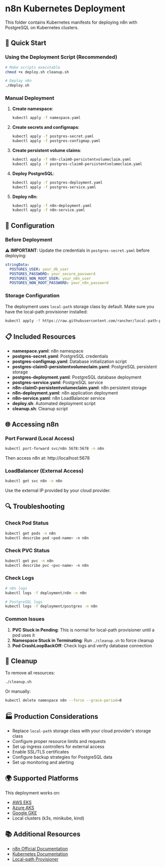 # n8n Kubernetes Deployment

This folder contains Kubernetes manifests for deploying n8n with PostgreSQL on Kubernetes clusters.

## 🚀 Quick Start

### Using the Deployment Script (Recommended)

```bash
# Make scripts executable
chmod +x deploy.sh cleanup.sh

# Deploy n8n
./deploy.sh
```

### Manual Deployment

1. **Create namespace**:
   ```bash
   kubectl apply -f namespace.yaml
   ```

2. **Create secrets and configmaps**:
   ```bash
   kubectl apply -f postgres-secret.yaml
   kubectl apply -f postgres-configmap.yaml
   ```

3. **Create persistent volume claims**:
   ```bash
   kubectl apply -f n8n-claim0-persistentvolumeclaim.yaml
   kubectl apply -f postgres-claim0-persistentvolumeclaim.yaml
   ```

4. **Deploy PostgreSQL**:
   ```bash
   kubectl apply -f postgres-deployment.yaml
   kubectl apply -f postgres-service.yaml
   ```

5. **Deploy n8n**:
   ```bash
   kubectl apply -f n8n-deployment.yaml
   kubectl apply -f n8n-service.yaml
   ```

## 🔧 Configuration

### Before Deployment

⚠️ **IMPORTANT**: Update the credentials in `postgres-secret.yaml` before deploying:

```yaml
stringData:
  POSTGRES_USER: your_db_user
  POSTGRES_PASSWORD: your_secure_password
  POSTGRES_NON_ROOT_USER: your_n8n_user
  POSTGRES_NON_ROOT_PASSWORD: your_n8n_password
```

### Storage Configuration

The deployment uses `local-path` storage class by default. Make sure you have the local-path provisioner installed:

```bash
kubectl apply -f https://raw.githubusercontent.com/rancher/local-path-provisioner/master/deploy/local-path-storage.yaml
```

## 📋 Included Resources

- **namespace.yaml**: n8n namespace
- **postgres-secret.yaml**: PostgreSQL credentials
- **postgres-configmap.yaml**: Database initialization script
- **postgres-claim0-persistentvolumeclaim.yaml**: PostgreSQL persistent storage
- **postgres-deployment.yaml**: PostgreSQL database deployment
- **postgres-service.yaml**: PostgreSQL service
- **n8n-claim0-persistentvolumeclaim.yaml**: n8n persistent storage
- **n8n-deployment.yaml**: n8n application deployment
- **n8n-service.yaml**: n8n LoadBalancer service
- **deploy.sh**: Automated deployment script
- **cleanup.sh**: Cleanup script

## 🌐 Accessing n8n

### Port Forward (Local Access)
```bash
kubectl port-forward svc/n8n 5678:5678 -n n8n
```
Then access n8n at: http://localhost:5678

### LoadBalancer (External Access)
```bash
kubectl get svc n8n -n n8n
```
Use the external IP provided by your cloud provider.

## 🔍 Troubleshooting

### Check Pod Status
```bash
kubectl get pods -n n8n
kubectl describe pod <pod-name> -n n8n
```

### Check PVC Status
```bash
kubectl get pvc -n n8n
kubectl describe pvc <pvc-name> -n n8n
```

### Check Logs
```bash
# n8n logs
kubectl logs -f deployment/n8n -n n8n

# PostgreSQL logs
kubectl logs -f deployment/postgres -n n8n
```

### Common Issues

1. **PVC Stuck in Pending**: This is normal for local-path provisioner until a pod uses it
2. **Namespace Stuck in Terminating**: Run `./cleanup.sh` to force cleanup
3. **Pod CrashLoopBackOff**: Check logs and verify database connection

## 🧹 Cleanup

To remove all resources:

```bash
./cleanup.sh
```

Or manually:

```bash
kubectl delete namespace n8n --force --grace-period=0
```

## 🏭 Production Considerations

- Replace `local-path` storage class with your cloud provider's storage class
- Configure proper resource limits and requests
- Set up ingress controllers for external access
- Enable SSL/TLS certificates
- Configure backup strategies for PostgreSQL data
- Set up monitoring and alerting

## 🌍 Supported Platforms

This deployment works on:
- [AWS EKS](https://docs.n8n.io/hosting/server-setups/aws/)
- [Azure AKS](https://docs.n8n.io/hosting/server-setups/azure/)
- [Google GKE](https://docs.n8n.io/hosting/server-setups/google-cloud/)
- Local clusters (k3s, minikube, kind)

## 📚 Additional Resources

- [n8n Official Documentation](https://docs.n8n.io/)
- [Kubernetes Documentation](https://kubernetes.io/docs/)
- [Local-path Provisioner](https://github.com/rancher/local-path-provisioner)
